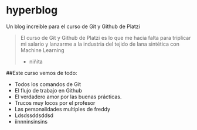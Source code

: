# hyperblog
Un blog increible para el curso de Git y Github de Platzi
> El curso de Git y Github de Platzi es lo que me hacia falta para triplicar mi salario y lanzarme a la industria del tejido de lana sintética con Machine Learning
> - niñita

##Este curso vemos de todo:
* Todos los comandos de Git
* El flujo de trabajo en Github
* El verdadero amor por las buenas prácticas.
* Trucos muy locos por el profesor
* Las personalidades multiples de freddy
* Ldsdssddsddsd
* iinnninsinsins